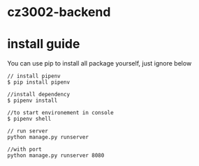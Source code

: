 # cz3002-backend

# install guide
You can use pip to install all package yourself, just ignore below
```
// install pipenv
$ pip install pipenv

//install dependency
$ pipenv install

//to start environement in console
$ pipenv shell

// run server
python manage.py runserver

//with port
python manage.py runserver 8080
```